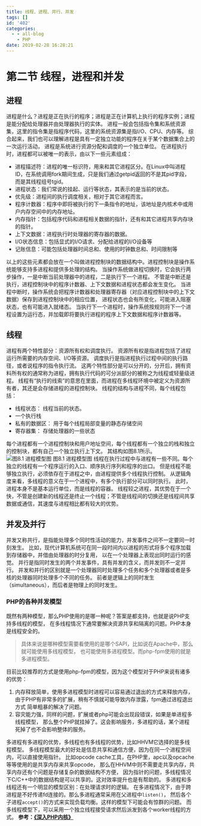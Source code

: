 ```yaml
---
title: 线程、进程、并行、并发
tags: []
id: '402'
categories:
  - - all-blog
    - PHP
date: 2019-02-28 16:28:21
---
```


# 第二节 线程，进程和并发

## 进程

进程是什么？进程是正在执行的程序；进程是正在计算机上执行的程序实例；进程是能分配给处理器并由处理器执行的实体。 进程一般会包括指令集和系统资源集，这里的指令集是指程序代码，这里的系统资源集是指I/O、CPU、内存等。 综合起来，我们也可以理解进程是具有一定独立功能的程序在关于某个数据集合上的一次运行活动， 进程是系统进行资源分配和调度的一个独立单位。 在进程执行时，进程都可以被唯一的表示，由以下一些元素组成：

*   进程描述符：进程的唯一标识符，用来和其它进程区分。在Linux中叫进程ID，在系统调用fork期间生成，只是我们通过getpid返回的不是其pid字段，而是其线程组号tgid。
*   进程状态：我们常说的挂起、运行等状态，其表示的是当前的状态。
*   优先级：进程间的执行调度相关，相对于其它进程而言。
*   程序计数器：程序中即将被执行的下一条指令的地址，该地址是内核术中或用户内存空间中的内存地址。
*   内存指针：包括程序代码和进程相关数据的指针，还有和其它进程共享内存块的指针。
*   上下文数据：进程执行时处理器的寄存器的数据。
*   I/O状态信息：包括显式的I/O请求、分配给进程的I/O设备等
*   记账信息：可能包括处理器时间总和、使用的时钟数总和、时间限制等

以上的这些元素都会放在一个叫做进程控制块的数据结构中。进程控制块是操作系统能够支持多进程和提供多处理的结构。 当操作系统做进程切换时，它会执行两步操作，一是中断当前处理器中的进程，二是执行下一个进程。 不管是中断还是执行，进程控制块中的程序计数器、上下文数据和进程状态都会发生变化。 当进程中断时，操作系统会把程序计数器和处理器寄存器（对应进程控制块中的上下文数据）保存到进程控制块中的相应位置， 进程状态也会有所变化，可能进入阻塞状态，也有可能进入就绪态。 当执行下一个进程时，操作系统按规则将下一个进程设置为运行态，并加载即将要执行进程的程序上下文数据和程序计数器等。

## 线程

进程有两个特性部分：资源所有权和调度执行。 资源所有权是指进程包括了进程运行所需要的内存空间、I/O等资源。 调度执行是指进程执行过程中间的执行路径，或者说程序的指令执行流。 这两个特性部分是可以分开的，分开后，拥有资料所有权的通常称为进程，拥有执行代码的可分派部分的被称之为线程或轻量级进程。 线程有“执行的线索”的意思在里面，而进程在多线程环境中被定义为资源所有者，其还是会存储进程的进程控制块。 线程的结构与进程不同，每个线程包括：

*   线程状态： 线程当前的状态。
*   一个执行栈
*   私有的数据区： 用于每个线程局部变量的静态存储空间
*   寄存器集： 存储处理器的一些状态

每个进程都有一个进程控制块和用户地址空间，每个线程都有一个独立的栈和独立的控制块，都有自己一个独立执行上下文。 其结构如图8.1所示。 ![图8.1 进程模型图](http://www.php-internals.com/images/book/chapt08/08-02-01-thread-model.jpg) 图8.1 进程模型图 线程在执行过程中与进程有一些不同。每个独立的线程有一个程序运行的入口、顺序执行序列和程序的出口。 但是线程不能够独立执行，必须依存在于进程之中，由进程提供多个线程执行控制。 从逻辑角度来看，多线程的意义在于一个进程中，有多个执行部分可以同时执行。 此时，进程本身不是基本运行单位，而是线程的容器。 线程较之进程，其优势在于一个快，不管是创建新的线程还是终止一个线程；不管是线程间的切换还是线程间共享数据或通信，其速度与进程相比都有较大的优势。

## 并发及并行

并发又称共行，是指能处理多个同时性活动的能力，并发事件之间不一定要同一时刻发生。 比如，现代计算机系统可在同一段时间内以进程的形式将多个程序加载到存储器中，并借由处理器的时分复用， 以在一个处理器上表现出同时运行的感觉。 并行是指同时发生的两个并发事件，具有并发的含义，而并发则不一定并行。 并发和并行的区别就是一个处理器同时处理多个任务和多个处理器或者是多核的处理器同时处理多个不同的任务。 前者是逻辑上的同时发生（simultaneous），而后者是物理上的同时发生。

### PHP的各种并发模型

既然有两种模型，那么PHP使用的是哪一种呢？答案是都支持，也就是说PHP支持多线程的模型， 在多线程情况下通常要解决资源共享和隔离的问题。PHP本身是线程安全的。

> 具体来说是哪种模型需要看使用的是哪个SAPI，比如说在Apache中，那么就可能使用多线程模型， 也可能使用多进程模型。而php-fpm使用的就是多进程模型。

目前比较推荐的方式是使用php-fpm的模型，因为这个模型对于PHP来说有诸多的优势：

1.  内存释放简单，使用多进程模型时进程可以容易通过退出的方式来释放内存， 由于PHP有非常多的扩展，稍有不慎就可能导致内存泄露，fpm通过进程退出方式 简单粗暴的解决了问题。
2.  容灾能力强，同样的问题，扩展或者php可能会出现段错误，如果是单进程多线程模型， 那么整个PHP就挂掉了。这会影响服务，多进程的话，某个进程死掉了也不会影响整体的服务。

多进程有多进程的优势，多线程也有多线程的优势，比如HHVM它选择的是多线程模型。 多线程模型最大的好处是信息共享和通信方便，因为在同一个进程空间内，可以直接使用指针。 比如opcode cache工具，在PHP里，apc以及opcache等等使用的是共享内存来共享opcode， 那么在HHVM中则不需要走共享内存，共享内存还有个问题是存储复杂的数据结构不方便， 因为指针的问题，多线程情况下C/C++中的数据结构是可以共享的。这对效率提升也是有帮助的。 多进程和多线程还有一个明显的模型区别：在处理请求时的逻辑。 在多进程情况下，由于跨进程是不好传递fd连接的。那么多进程通常采用在父进程中`listen()`， 然后各个子进程`accept()`的方式来实现负载均衡。这样的模型下可能会有惊群的问题。 而多线程模型下，可以采用一个独立线程接受请求然后派发到各个worker线程的方式。 **参考：[《深入PHP内核》](http://www.php-internals.com/ "《深入PHP内核》")**